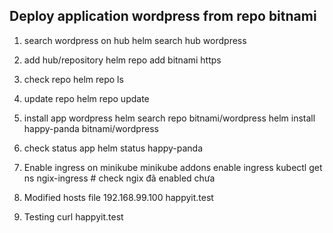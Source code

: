 ## Deploy application wordpress from repo bitnami
1. search wordpress on hub
helm search hub wordpress

2. add hub/repository
helm repo add bitnami https

3. check repo
helm repo ls

4. update repo
helm repo update

5. install app wordpress
helm search repo bitnami/wordpress
helm install happy-panda bitnami/wordpress

6. check status app
helm status happy-panda

7. Enable ingress on minikube
minikube addons enable ingress
kubectl get ns ngix-ingress # check ngix đã enabled chưa

8. Modified hosts file
192.168.99.100 happyit.test

9. Testing
curl happyit.test